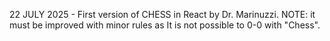 22 JULY 2025 - First version of CHESS in React by Dr. Marinuzzi.
NOTE: it must be improved with minor rules as It is not possible to 0-0 with "Chess".
